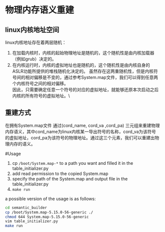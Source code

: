 # 物理内存语义重建
## linux内核地址空间
linux内核地址存在着两层随机：
1. 在加载内核时，内核的起始物理地址是随机的，这个随机性是由内核加载器（例如grub）决定的。
2. 在内核运行时，内核的虚拟地址也是随机的，这个随机性是由内核自身的ASLR功能所提供的堆栈随机化决定的。
虽然存在这两重随机性，但是内核符号间的相对偏移是不变的，通过参考System.map文件，我们可以得到任意两个内核符号之间的相对偏移。\
因此，只需要确定任意一个符号的对应的虚拟地址，就能够还原本次启动之后内核的所有符号的虚拟地址。\

## 重建方式
在拥有System.map文件
通过(cord_name, cord_va ,cord_pa) 三元组来重建物理内存语义，其中cord_name为linux内核某一导出符号的名称，cord_va为该符号的虚拟地址，cord_pa为该符号的物理地址。通过这三个元素，我们可以重建出物理内存的语义。

#Usage

1. cp `/boot/System.map-*` to a path you want and filled it in the table_initializer.py
2. add read permission to the copied System.map
3. specify the path of the System.map and output file in the table_initializer.py
4. `make run`

a possible version of the usage is as follows:
```bash
cd semantic_builder
cp /boot/System.map-5.15.0-56-generic ./
chmod 644 System.map-5.15.0-56-generic
vim table_initializer.py
make run
```